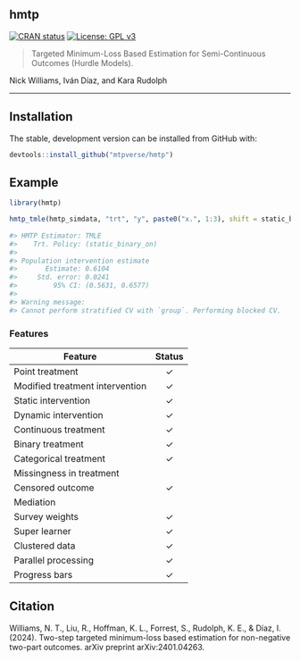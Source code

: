 
<!-- README.md is generated from README.Rmd. Please edit that file -->

## hmtp

<!-- badges: start -->

[![CRAN
status](https://www.r-pkg.org/badges/version/hmtp)](https://CRAN.R-project.org/package=hmtp)
[![License: GPL
v3](https://img.shields.io/badge/License-GPLv3-blue.svg)](https://www.gnu.org/licenses/gpl-3.0)
<!-- badges: end -->

> Targeted Minimum-Loss Based Estimation for Semi-Continuous Outcomes
> (Hurdle Models).

Nick Williams, Iván Díaz, and Kara Rudolph

------------------------------------------------------------------------

## Installation

The stable, development version can be installed from GitHub with:

``` r
devtools::install_github("mtpverse/hmtp")
```

## Example

``` r
library(hmtp)

hmtp_tmle(hmtp_simdata, "trt", "y", paste0("x.", 1:3), shift = static_binary_on)
                                                                                                       
#> HMTP Estimator: TMLE
#>    Trt. Policy: (static_binary_on)
#> 
#> Population intervention estimate
#>       Estimate: 0.6104
#>     Std. error: 0.0241
#>         95% CI: (0.5631, 0.6577)
#>         
#> Warning message:
#> Cannot perform stratified CV with `group`. Performing blocked CV.
```

### Features

| Feature                         | Status |
|---------------------------------|:------:|
| Point treatment                 |   ✓    |
| Modified treatment intervention |   ✓    |
| Static intervention             |   ✓    |
| Dynamic intervention            |   ✓    |
| Continuous treatment            |   ✓    |
| Binary treatment                |   ✓    |
| Categorical treatment           |   ✓    |
| Missingness in treatment        |        |
| Censored outcome                |   ✓    |
| Mediation                       |        |
| Survey weights                  |   ✓    |
| Super learner                   |   ✓    |
| Clustered data                  |   ✓    |
| Parallel processing             |   ✓    |
| Progress bars                   |   ✓    |

## Citation

Williams, N. T., Liu, R., Hoffman, K. L., Forrest, S., Rudolph, K. E., & Díaz, I. (2024). Two-step targeted minimum-loss based estimation for non-negative two-part outcomes. arXiv preprint arXiv:2401.04263.
